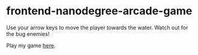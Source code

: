 frontend-nanodegree-arcade-game
===============================

Use your arrow keys to move the player towards the water. Watch out for the bug enemies!

Play my game [here](https://aekari.github.io/Classic-Arcade-Game/).
